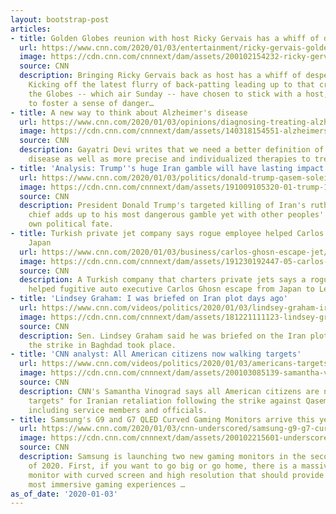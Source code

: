```yaml
---
layout: bootstrap-post
articles:
- title: Golden Globes reunion with host Ricky Gervais has a whiff of desperation
  url: https://www.cnn.com/2020/01/03/entertainment/ricky-gervais-golden-globes-preview/index.html
  image: https://cdn.cnn.com/cnnnext/dam/assets/200102154232-ricky-gervais-golden-globes-file-2016-super-tease.jpg
  source: CNN
  description: Bringing Ricky Gervais back as host has a whiff of desperation to it.
    Kicking off the latest flurry of back-patting leading up to that crowning event,
    the Globes -- which air Sunday -- have chosen to stick with a host, while trying
    to foster a sense of danger…
- title: A new way to think about Alzheimer's disease
  url: https://www.cnn.com/2020/01/03/opinions/diagnosing-treating-alzheimers-opinion-devi/index.html
  image: https://cdn.cnn.com/cnnnext/dam/assets/140318154551-alzheimers-0317-super-tease.jpg
  source: CNN
  description: Gayatri Devi writes that we need a better definition of Alzheimer's
    disease as well as more precise and individualized therapies to treat it.
- title: 'Analysis: Trump''s huge Iran gamble will have lasting impact'
  url: https://www.cnn.com/2020/01/03/politics/donald-trump-qasem-soleimani-iran-us/index.html
  image: https://cdn.cnn.com/cnnnext/dam/assets/191009105320-01-trump-1008-super-tease.jpg
  source: CNN
  description: President Donald Trump's targeted killing of Iran's ruthless intelligence
    chief adds up to his most dangerous gamble yet with other peoples' lives and his
    own political fate.
- title: Turkish private jet company says rogue employee helped Carlos Ghosn flee
    Japan
  url: https://www.cnn.com/2020/01/03/business/carlos-ghosn-escape-jet/index.html
  image: https://cdn.cnn.com/cnnnext/dam/assets/191230192447-05-carlos-ghosn-file-super-tease.jpg
  source: CNN
  description: A Turkish company that charters private jets says a rogue employee
    helped fugitive auto executive Carlos Ghosn escape from Japan to Lebanon.
- title: 'Lindsey Graham: I was briefed on Iran plot days ago'
  url: https://www.cnn.com/videos/politics/2020/01/03/lindsey-graham-iran-commander-killed-newday-sot-vpx.cnn
  image: https://cdn.cnn.com/cnnnext/dam/assets/181221111123-lindsey-graham-12202018-super-tease.jpg
  source: CNN
  description: Sen. Lindsey Graham said he was briefed on the Iran plot days before
    the strike in Baghdad took place.
- title: 'CNN analyst: All American citizens now walking targets'
  url: https://www.cnn.com/videos/politics/2020/01/03/americans-targets-iran-vinograd-sot-newday-vpx.cnn
  image: https://cdn.cnn.com/cnnnext/dam/assets/200103085139-samantha-vinograd-01032020-super-tease.jpg
  source: CNN
  description: CNN's Samantha Vinograd says all American citizens are now "prime walking
    targets" for Iranian retaliation following the strike against Qasem Soleimani,
    including service members and officials.
- title: Samsung's G9 and G7 QLED Curved Gaming Monitors arrive this year
  url: https://www.cnn.com/2020/01/03/cnn-underscored/samsung-g9-g7-curved-gaming-monitor-qled-features/index.html
  image: https://cdn.cnn.com/cnnnext/dam/assets/200102215601-underscored-samsung-g9-curved-gaming-monitor-super-tease.jpg
  source: CNN
  description: Samsung is launching two new gaming monitors in the second quarter
    of 2020. First, if you want to go big or go home, there is a massive 49-inch G9
    monitor with curved screen and high resolution that should provide one of the
    most immersive gaming experiences …
as_of_date: '2020-01-03'
---
```


